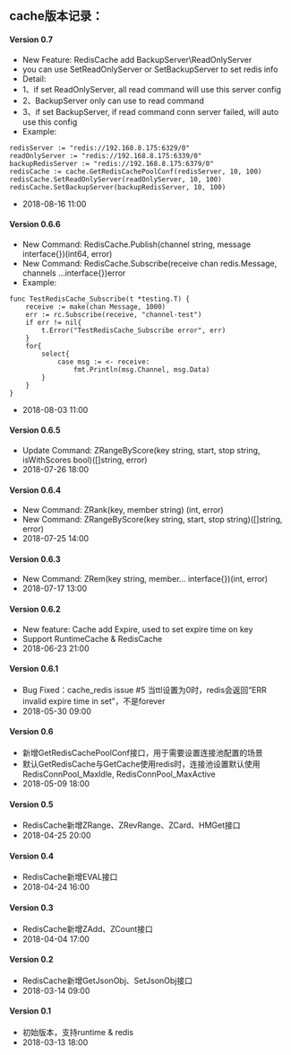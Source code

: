 ## cache版本记录：

#### Version 0.7
* New Feature: RedisCache add BackupServer\ReadOnlyServer
* you can use SetReadOnlyServer or SetBackupServer to set redis info
* Detail:
* 1、if set ReadOnlyServer, all read command will use this server config
* 2、BackupServer only can use to read command
* 3、if set BackupServer, if read command conn server failed, will auto use this config
* Example:
``` golang
redisServer := "redis://192.168.8.175:6329/0"
readOnlyServer := "redis://192.168.8.175:6339/0"
backupRedisServer := "redis://192.168.8.175:6379/0"
redisCache := cache.GetRedisCachePoolConf(redisServer, 10, 100)
redisCache.SetReadOnlyServer(readOnlyServer, 10, 100)
redisCache.SetBackupServer(backupRedisServer, 10, 100)
```
* 2018-08-16 11:00

#### Version 0.6.6
* New Command: RedisCache.Publish(channel string, message interface{})(int64, error)
* New Command: RedisCache.Subscribe(receive chan redis.Message, channels ...interface{})error
* Example:
``` golang
func TestRedisCache_Subscribe(t *testing.T) {
	receive := make(chan Message, 1000)
	err := rc.Subscribe(receive, "channel-test")
	if err != nil{
		t.Error("TestRedisCache_Subscribe error", err)
	}
	for{
		select{
			case msg := <- receive:
				fmt.Println(msg.Channel, msg.Data)
		}
	}
}
```
* 2018-08-03 11:00

#### Version 0.6.5
* Update Command: ZRangeByScore(key string, start, stop string, isWithScores bool)([]string, error)
* 2018-07-26 18:00

#### Version 0.6.4
* New Command: ZRank(key, member string) (int, error)
* New Command: ZRangeByScore(key string, start, stop string)([]string, error)
* 2018-07-25 14:00

#### Version 0.6.3
* New Command: ZRem(key string, member... interface{})(int, error)
* 2018-07-17 13:00

#### Version 0.6.2
* New feature: Cache add Expire, used to set expire time on key
* Support RuntimeCache & RedisCache
* 2018-06-23 21:00

#### Version 0.6.1
* Bug Fixed：cache_redis issue #5 当ttl设置为0时，redis会返回“ERR invalid expire time in set”，不是forever
* 2018-05-30 09:00

#### Version 0.6
* 新增GetRedisCachePoolConf接口，用于需要设置连接池配置的场景
* 默认GetRedisCache与GetCache使用redis时，连接池设置默认使用RedisConnPool_MaxIdle, RedisConnPool_MaxActive
* 2018-05-09 18:00

#### Version 0.5
* RedisCache新增ZRange、ZRevRange、ZCard、HMGet接口
* 2018-04-25 20:00

#### Version 0.4
* RedisCache新增EVAL接口
* 2018-04-24 16:00


#### Version 0.3
* RedisCache新增ZAdd、ZCount接口
* 2018-04-04 17:00

#### Version 0.2
* RedisCache新增GetJsonObj、SetJsonObj接口
* 2018-03-14 09:00

#### Version 0.1
* 初始版本，支持runtime & redis
* 2018-03-13 18:00